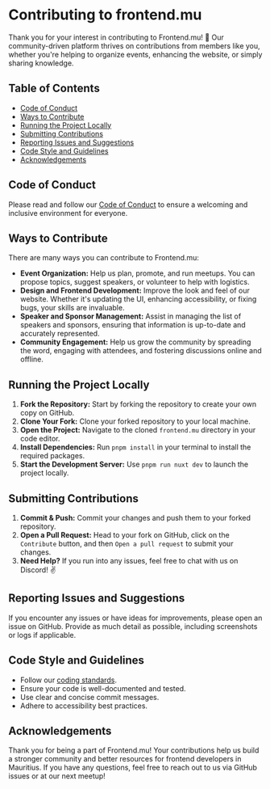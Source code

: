 <!-- omit in toc -->
# Contributing to frontend.mu

Thank you for your interest in contributing to Frontend.mu! 🎉 Our community-driven platform thrives on contributions from members like you, whether you're helping 
to organize events, enhancing the website, or simply sharing knowledge.

<!-- omit in toc -->
## Table of Contents

- [Code of Conduct](#code-of-conduct)
- [Ways to Contribute](#ways-to-contribute)
- [Running the Project Locally](#running-the-project-locally)
- [Submitting Contributions](#submitting-contributions)
- [Reporting Issues and Suggestions](#reporting-issues-and-suggestions)
- [Code Style and Guidelines](#code-style-and-guidelines)
- [Acknowledgements](#acknowledgements)

## Code of Conduct

Please read and follow our [Code of Conduct](CODE_OF_CONDUCT.md) to ensure a welcoming and inclusive environment for everyone.

## Ways to Contribute

There are many ways you can contribute to Frontend.mu:

- **Event Organization:** Help us plan, promote, and run meetups. You can propose topics, suggest speakers, or volunteer to help with logistics.
- **Design and Frontend Development:** Improve the look and feel of our website. Whether it's updating the UI, enhancing accessibility, or fixing bugs, your skills are invaluable.
- **Speaker and Sponsor Management:** Assist in managing the list of speakers and sponsors, ensuring that information is up-to-date and accurately represented.
- **Community Engagement:** Help us grow the community by spreading the word, engaging with attendees, and fostering discussions online and offline.

## Running the Project Locally

1. **Fork the Repository:** Start by forking the repository to create your own copy on GitHub.
2. **Clone Your Fork:** Clone your forked repository to your local machine.
3. **Open the Project:** Navigate to the cloned `frontend.mu` directory in your code editor.
4. **Install Dependencies:** Run `pnpm install` in your terminal to install the required packages.
5. **Start the Development Server:** Use `pnpm run nuxt dev` to launch the project locally.

## Submitting Contributions

1. **Commit & Push:** Commit your changes and push them to your forked repository.
2. **Open a Pull Request:** Head to your fork on GitHub, click on the `Contribute` button, and then `Open a pull request` to submit your changes.
3. **Need Help?** If you run into any issues, feel free to chat with us on Discord! ✌️

## Reporting Issues and Suggestions

If you encounter any issues or have ideas for improvements, please open an issue on GitHub. Provide as much detail as possible, including screenshots or logs if applicable.

## Code Style and Guidelines

- Follow our [coding standards](CODING_GUIDELINES.md).
- Ensure your code is well-documented and tested.
- Use clear and concise commit messages.
- Adhere to accessibility best practices.

## Acknowledgements

Thank you for being a part of Frontend.mu! Your contributions help us build a stronger community and better resources for frontend developers in Mauritius. If you have any questions, feel free to reach out to us via GitHub issues or at our next meetup!
